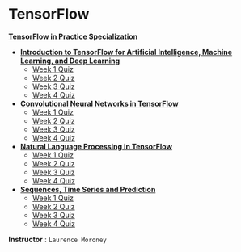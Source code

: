 # TensorFlow

**[TensorFlow in Practice Specialization](https://www.coursera.org/specializations/tensorflow-in-practice)**
+ **[Introduction to TensorFlow for Artificial Intelligence, Machine Learning, and Deep Learning](https://www.coursera.org/learn/introduction-tensorflow)**
  + [Week 1 Quiz](https://github.com/ChanchalKumarMaji/TensorFlow-in-Practice-Specialization/blob/master/Introduction%20to%20TensorFlow%20for%20Artificial%20Intelligence%2C%20Machine%20Learning%2C%20and%20Deep%20Learning/Week%201/Week%201%20Quiz.pdf)
  + [Week 2 Quiz](https://github.com/ChanchalKumarMaji/TensorFlow-in-Practice-Specialization/blob/master/Introduction%20to%20TensorFlow%20for%20Artificial%20Intelligence%2C%20Machine%20Learning%2C%20and%20Deep%20Learning/Week%202/Week%202%20Quiz.pdf)
  + [Week 3 Quiz](https://github.com/ChanchalKumarMaji/TensorFlow-in-Practice-Specialization/blob/master/Introduction%20to%20TensorFlow%20for%20Artificial%20Intelligence%2C%20Machine%20Learning%2C%20and%20Deep%20Learning/Week%203/Week%203%20Quiz.pdf)
  + [Week 4 Quiz](https://github.com/ChanchalKumarMaji/TensorFlow-in-Practice-Specialization/blob/master/Introduction%20to%20TensorFlow%20for%20Artificial%20Intelligence%2C%20Machine%20Learning%2C%20and%20Deep%20Learning/Week%204/Week%204%20Quiz.pdf)
+ **[Convolutional Neural Networks in TensorFlow](https://www.coursera.org/learn/convolutional-neural-networks-tensorflow)**
  + [Week 1 Quiz](https://github.com/ChanchalKumarMaji/TensorFlow-in-Practice-Specialization/blob/master/Convolutional%20Neural%20Networks%20in%20TensorFlow/Week%201/Week%201%20Quiz.pdf)
  + [Week 2 Quiz](https://github.com/ChanchalKumarMaji/TensorFlow-in-Practice-Specialization/blob/master/Convolutional%20Neural%20Networks%20in%20TensorFlow/Week%202/Week%202%20Quiz.pdf)
  + [Week 3 Quiz](https://github.com/ChanchalKumarMaji/TensorFlow-in-Practice-Specialization/blob/master/Convolutional%20Neural%20Networks%20in%20TensorFlow/Week%203/Week%203%20Quiz.pdf)
  + [Week 4 Quiz](https://github.com/ChanchalKumarMaji/TensorFlow-in-Practice-Specialization/blob/master/Convolutional%20Neural%20Networks%20in%20TensorFlow/Week%204/Week%204%20Quiz.pdf)
+ **[Natural Language Processing in TensorFlow](https://www.coursera.org/learn/natural-language-processing-tensorflow)**
  + [Week 1 Quiz](https://github.com/ChanchalKumarMaji/TensorFlow-in-Practice-Specialization/blob/master/Natural%20Language%20Processing%20in%20TensorFlow/Week%201/Week%201%20Quiz.pdf)
  + [Week 2 Quiz](https://github.com/ChanchalKumarMaji/TensorFlow-in-Practice-Specialization/blob/master/Natural%20Language%20Processing%20in%20TensorFlow/Week%202/Week%202%20Quiz.pdf)
  + [Week 3 Quiz](https://github.com/ChanchalKumarMaji/TensorFlow-in-Practice-Specialization/blob/master/Natural%20Language%20Processing%20in%20TensorFlow/Week%203/Week%203%20Quiz.pdf)
  + [Week 4 Quiz](https://github.com/ChanchalKumarMaji/TensorFlow-in-Practice-Specialization/blob/master/Natural%20Language%20Processing%20in%20TensorFlow/Week%204/Week%204%20Quiz.pdf)
+ **[Sequences, Time Series and Prediction](https://www.coursera.org/learn/tensorflow-sequences-time-series-and-prediction)**
  + [Week 1 Quiz]()
  + [Week 2 Quiz]()
  + [Week 3 Quiz]()
  + [Week 4 Quiz]()


**Instructor** : `Laurence Moroney`
